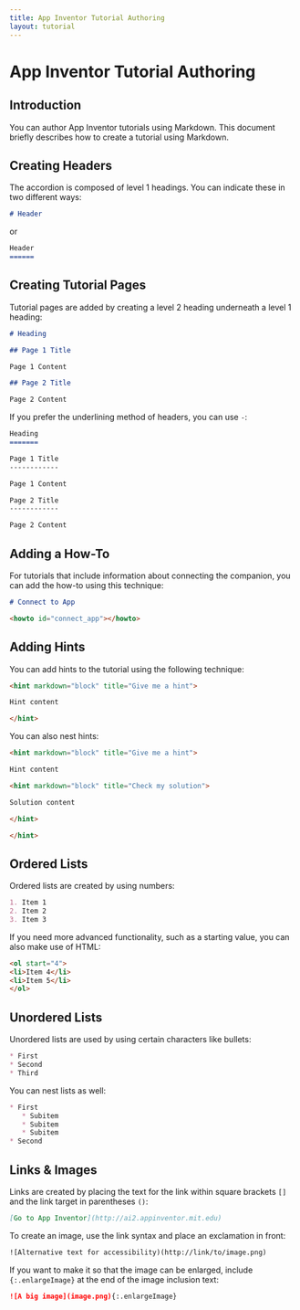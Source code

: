 ```yaml
---
title: App Inventor Tutorial Authoring
layout: tutorial
---
```


# App Inventor Tutorial Authoring

## Introduction

You can author App Inventor tutorials using Markdown. This document briefly describes how to create a tutorial using Markdown.

## Creating Headers

The accordion is composed of level 1 headings. You can indicate these in two different ways:

```markdown
# Header
```

or 

```markdown
Header
======
```

## Creating Tutorial Pages

Tutorial pages are added by creating a level 2 heading underneath a level 1 heading:

```markdown
# Heading

## Page 1 Title

Page 1 Content

## Page 2 Title

Page 2 Content
```

If you prefer the underlining method of headers, you can use `-`:

```markdown
Heading
=======

Page 1 Title
------------

Page 1 Content

Page 2 Title
------------

Page 2 Content
```

## Adding a How-To

For tutorials that include information about connecting the companion, you can add the how-to using this technique:

```markdown
# Connect to App

<howto id="connect_app"></howto>
```
## Adding Hints

You can add hints to the tutorial using the following technique:

```markdown
<hint markdown="block" title="Give me a hint">

Hint content

</hint>
```

You can also nest hints:

```markdown
<hint markdown="block" title="Give me a hint">

Hint content

<hint markdown="block" title="Check my solution">

Solution content

</hint>

</hint>
```

## Ordered Lists

Ordered lists are created by using numbers:

```markdown
1. Item 1
2. Item 2
3. Item 3
```

If you need more advanced functionality, such as a starting value, you can also make use of HTML:

```markdown
<ol start="4">
<li>Item 4</li>
<li>Item 5</li>
</ol>
```

## Unordered Lists

Unordered lists are used by using certain characters like bullets:

```markdown
* First
* Second
* Third
```

You can nest lists as well:

```markdown
* First
   * Subitem
   * Subitem
   * Subitem
* Second
```

## Links & Images

Links are created by placing the text for the link within square brackets `[]` and the link target in parentheses `()`:

```markdown
[Go to App Inventor](http://ai2.appinventor.mit.edu)
```

To create an image, use the link syntax and place an exclamation in front:

```markdown
![Alternative text for accessibility)(http://link/to/image.png)
```

If you want to make it so that the image can be enlarged, include `{:.enlargeImage}` at the end of the image inclusion text:

```markdown
![A big image](image.png){:.enlargeImage}
```
